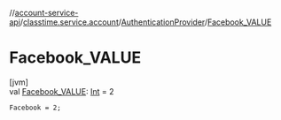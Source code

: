 //[account-service-api](../../../index.md)/[classtime.service.account](../index.md)/[AuthenticationProvider](index.md)/[Facebook_VALUE](-facebook_-v-a-l-u-e.md)

# Facebook_VALUE

[jvm]\
val [Facebook_VALUE](-facebook_-v-a-l-u-e.md): [Int](https://kotlinlang.org/api/latest/jvm/stdlib/kotlin/-int/index.html) = 2

`Facebook = 2;`
